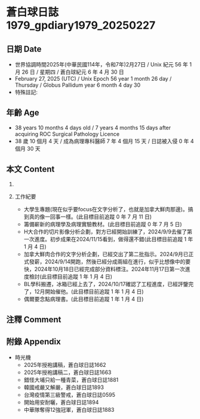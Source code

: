 [_metadata_:encoding]: - "utf-8"
[_metadata_:language]: - "zh-Hant-TW"
[_metadata_:fileformat]: - "markdown"
[_metadata_:MIME_type]: - "text/plain"
[_metadata_:markdown_version]: - "commonmark version 0.30"
[_metadata_:markdown_spec]: - "https://spec.commonmark.org/0.30/"

# 蒼白球日誌1979_gpdiary1979_20250227 #

## 日期 Date ##

* 世界協調時間2025年(中華民國114年，令和7年)2月27日 / Unix 紀元 56 年 1 月 26 日 / 星期四 / 蒼白球紀元 6 年 4 月 30 日
* February 27, 2025 (UTC) / Unix Epoch 56 year 1 month 26 day / Thursday / Globus Pallidum year 6 month 4 day 30
* 特殊註記:

## 年齡 Age ##

* 38 years 10 months 4 days old / 7 years 4 months 15 days after acquiring ROC Surgical Pathology Licence
* 38 歲 10 個月 4 天 / 成為病理專科醫師 7 年 4 個月 15 天 / 日誌被入侵 0 年 4 個月 30 天

## 本文 Content ##

1. 

2. 工作紀要

    - 大學生專題(現在似乎要focus在文字分析了，也就是加拿大鮮肉那邊)。搞到真的像一回事一樣。(此目標目前追蹤 0 年 7 月 11 日)
    - 籌備嶄新的病理學及病理實驗教材。(此目標目前追蹤 0 年 7 月 5 日)
    - H大合作的切片影像分析企劃，對方已經開始訓練了，2024/9/9去催了第一次進度。初步成果在2024/11/15看到，做得還不錯(此目標目前追蹤 1 年 1 月 4 日)
    - 加拿大鮮肉合作的文字分析企劃，已經交出了第二批指示。2024/9月已正式發薪，2024/9/14開跑，然後已經分成兩組在進行，似乎比想像中的要快，2024年10月18日已經完成部分資料標注。2024年11月17日第一次進度檢討(此目標目前追蹤 1 年 1 月 4 日)
    - BL學科搬遷，冰箱已經上去了，2024/10/17確認了工程進度，已經評鑒完了，12月開始催他。(此目標目前追蹤 1 年 1 月 4 日)
    - 偶爾要念點病理書。(此目標目前追蹤 1 年 1 月 4 日)

## 注釋 Comment ##


## 附錄 Appendix ##

* 時光機
    - 2025年授袍講稿，蒼白球日誌1662
    - 2025年授袍講稿二，蒼白球日誌1663
    - 錯怪大埔只給一種青菜，蒼白球日誌1881
    - 韓國戒嚴又解嚴，蒼白球日誌1893
    - 台灣疫情第三級警戒，蒼白球日誌0595
    - 開始用安耐曬，蒼白球日誌1894
    - 中華隊奪得12強冠軍，蒼白球日誌1883
